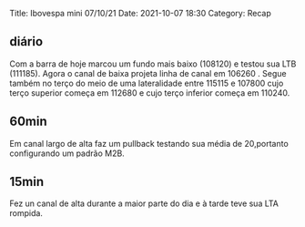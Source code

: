 Title: Ibovespa mini 07/10/21
Date: 2021-10-07 18:30
Category: Recap

## diário
Com a barra de hoje marcou um fundo mais baixo (108120) e testou sua LTB (111185). Agora o canal de baixa projeta linha de canal em 106260 .
Segue também no terço do meio de uma lateralidade entre 115115 e 107800 cujo terço superior começa em 112680 e cujo terço inferior começa em 110240.
## 60min
Em canal largo de alta faz um pullback testando sua média de 20,portanto configurando um padrão M2B.
## 15min
Fez un canal de alta durante a maior parte do dia e à tarde teve sua LTA rompida.
